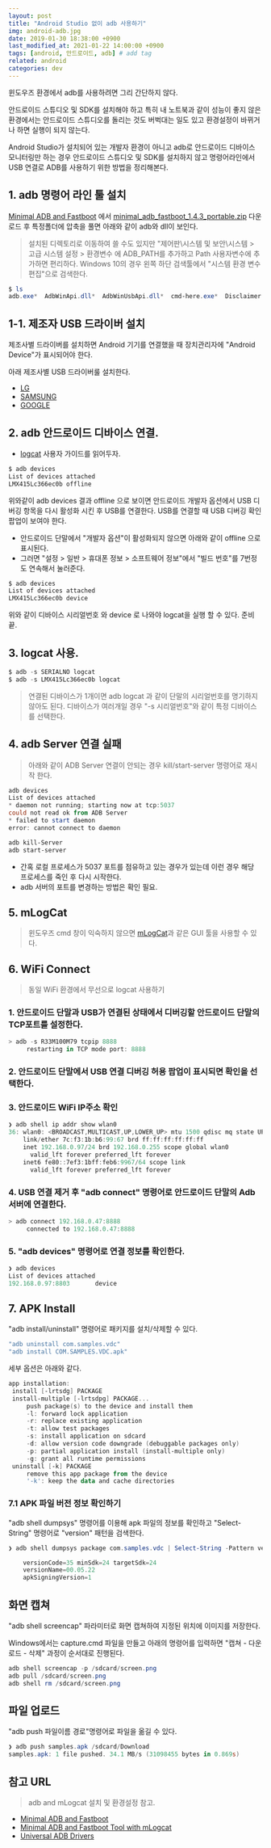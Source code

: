 ```yaml
---
layout: post
title: "Android Studio 없이 adb 사용하기"
img: android-adb.jpg
date: 2019-01-30 18:38:00 +0900
last_modified_at: 2021-01-22 14:00:00 +0900
tags: [android, 안드로이드, adb] # add tag
related: android
categories: dev
---
```


윈도우즈 환경에서 adb를 사용하려면 그리 간단하지 않다. 

안드로이드 스튜디오 및 SDK를 설치해야 하고 특히 내 노트북과 같이 성능이 좋지 않은 환경에서는 안드로이드 스튜디오를 돌리는 것도 버벅대는 일도 있고 환경설정이 바뀌거나 하면 실행이 되지 않는다. 

Android Studio가 설치되어 있는 개발자 환경이 아니고 adb로 안드로이드 디바이스 모니터링만 하는 경우 안드로이드 스튜디오 및 SDK를 설치하지 않고 명령어라인에서 USB 연결로 ADB를 사용하기 위한 방법을 정리해본다. 


## 1. adb 명령어 라인 툴 설치 

[Minimal ADB and Fastboot](https://forum.xda-developers.com/showthread.php?t=2317790) 에서 [minimal_adb_fastboot_1.4.3_portable.zip](https://androidfilehost.com/?fid=962187416754459552) 다운로드 후 특정폴더에 압축을 풀면 아래와 같이 adb와 dll이 보인다. 

> 설치된 디렉토리로 이동하여 쓸 수도 있지만  "제어판\시스템 및 보안\시스템 > 고급 시스템 설정 > 환경변수 에 ADB_PATH를 추가하고 Path 사용자변수에 추가하면 편리하다.
> Windows 10의 경우 왼쪽 하단 검색툴에서 "시스템 환경 변수 편집"으로 검색한다. 

```powershell
$ ls
adb.exe*  AdbWinApi.dll*  AdbWinUsbApi.dll*  cmd-here.exe*  Disclaimer.txt  fastboot.exe*
```

## 1-1. 제조자 USB 드라이버 설치 

제조사별 드라이버를 설치하면 Android 기기를 연결했을 때 장치관리자에 "Android Device"가 표시되어야 한다. 

아래 제조사별 USB 드라이버룰 설치한다. 

 - [LG](https://www.mylgphones.com/lg-android-usb-device-drivers) 
 - [SAMSUNG](https://developer.samsung.com/mobile/file/68b2dc40-3833-4a8b-b58e-32f7aca25c00)
 - [GOOGLE](developer.android.com/studio/run/win-usb?hl=ko) 

## 2. adb 안드로이드 디바이스 연결. 

- [logcat](https://developer.android.com/studio/command-line/logcat?hl=ko) 사용자 가이드를 읽어두자. 

```powershell
$ adb devices
List of devices attached
LMX415Lc366ec0b offline
```

위와같이 adb devices 결과 offline 으로 보이면 안드로이드 개발자 옵션에서 USB 디버깅 항목을 다시 활성화 시킨 후 USB를 연결한다. 
USB를 연결할 때 USB 디버깅 확인 팝업이 보여야 한다. 

- 안드로이드 단말에서 "개발자 옵션"이 활성화되지 않으면 아래와 같이 offline 으로 표시된다. 
- 그러면 "설정 > 일반 > 휴대폰 정보 > 소프트웨어 정보"에서  "빌드 번호"를 7번정도 연속해서 눌러준다. 


```powershell
$ adb devices
List of devices attached
LMX415Lc366ec0b device
```

위와 같이 디바이스 시리얼번호 와 device 로 나와야 logcat을 실행 할 수 있다. 
준비 끝. 


## 3. logcat 사용. 

```powershell
$ adb -s SERIALNO logcat 
$ adb -s LMX415Lc366ec0b logcat 
```

> 연결된 디바이스가 1개이면 adb logcat 과 같이 단말의 시리얼번호를 명기하지 않아도 된다. 
> 디바이스가 여러개일 경우  "-s 시리얼번호"와 같이 특정 디바이스를 선택한다. 

## 4. adb Server 연결 실패

> 아래와 같이 ADB Server 연결이 안되는 경우 kill/start-server 명령어로 재시작 한다.  

```powershell
adb devices
List of devices attached
* daemon not running; starting now at tcp:5037
could not read ok from ADB Server
* failed to start daemon
error: cannot connect to daemon 

adb kill-Server
adb start-server
```

- 간혹 로컬 프로세스가 5037 포트를 점유하고 있는 경우가 있는데 이런 경우 해당 프로세스를 죽인 후 다시 시작한다. 
- adb 서버의 포트를 변경하는 방법은 확인 필요. 


## 5. mLogCat

> 윈도우즈 cmd 창이 익숙하지 않으면 [mLogCat](https://mlogcat.tistory.com)과 같은 GUI 툴을 사용할 수 있다. 


## 6. WiFi Connect 

> 동일 WiFi 환경에서 무선으로 logcat 사용하기 

### 1. 안드로이드 단말과 USB가 연결된 상태에서 디버깅할 안드로이드 단말의 TCP포트를 설정한다. 

```powershell
> adb -s R33M100M79 tcpip 8888
     restarting in TCP mode port: 8888
```
### 2. 안드로이드 단말에서 USB 연결 디버깅 허용 팝업이 표시되면 확인을 선택한다. 

### 3. 안드로이드 WiFi IP주소 확인 

```powershell 
❯ adb shell ip addr show wlan0
36: wlan0: <BROADCAST,MULTICAST,UP,LOWER_UP> mtu 1500 qdisc mq state UP group default qlen 3000
    link/ether 7c:f3:1b:b6:99:67 brd ff:ff:ff:ff:ff:ff
    inet 192.168.0.97/24 brd 192.168.0.255 scope global wlan0
      valid_lft forever preferred_lft forever
    inet6 fe80::7ef3:1bff:feb6:9967/64 scope link
      valid_lft forever preferred_lft forever
```

### 4. USB 연결 제거 후 "adb connect" 명령어로 안드로이드 단말의 Adb서버에 연결한다.  

```powershell
> adb connect 192.168.0.47:8888
     connected to 192.168.0.47:8888
```

### 5. "adb devices" 명령어로 연결 정보를 확인한다.  

```powershell
❯ adb devices
List of devices attached
192.168.0.97:8803       device
``` 

## 7. APK Install 

"adb install/uninstall" 명령어로 패키지를 설치/삭제할 수 있다. 

```powershell
"adb uninstall com.samples.vdc"
"adb install COM.SAMPLES.VDC.apk"
```

세부 옵션은 아래와 같다. 

```powershell
app installation:
 install [-lrtsdg] PACKAGE
 install-multiple [-lrtsdpg] PACKAGE...
     push package(s) to the device and install them
     -l: forward lock application
     -r: replace existing application
     -t: allow test packages
     -s: install application on sdcard
     -d: allow version code downgrade (debuggable packages only)
     -p: partial application install (install-multiple only)
     -g: grant all runtime permissions
 uninstall [-k] PACKAGE
     remove this app package from the device
     '-k': keep the data and cache directories
```

### 7.1 APK 파일 버전 정보 확인하기 

"adb shell dumpsys" 명령어를 이용해 apk 파일의 정보를 확인하고 "Select-String" 명령어로 "version" 패턴을 검색한다. 

```powershell
❯ adb shell dumpsys package com.samples.vdc | Select-String -Pattern version

    versionCode=35 minSdk=24 targetSdk=24
    versionName=00.05.22
    apkSigningVersion=1
```

## 화면 캡쳐 

"adb shell screencap" 파라미터로 화면 캡쳐하여 지정된 위치에 이미지를 저장한다. 

Windows에서는 capture.cmd 파일을 만들고 아래의 명령어를 입력하면 "캡쳐 - 다운로드 - 삭제" 과정이 순서대로 진행된다. 

```powershell
adb shell screencap -p /sdcard/screen.png
adb pull /sdcard/screen.png
adb shell rm /sdcard/screen.png
```

## 파일 업로드 

"adb push 파일이름 경로"명령어로 파일을 옮길 수 있다. 

```powershell
❯ adb push samples.apk /sdcard/Download
samples.apk: 1 file pushed. 34.1 MB/s (31098455 bytes in 0.869s)
```

## 참고 URL 

> adb and mLogcat 설치 및 환경설정 참고.  

- [Minimal ADB and Fastboot](https://forum.xda-developers.com/showthread.php?t=2317790)
- [Minimal ADB and Fastboot Tool with mLogcat](https://www.utest.com/articles/android-log-capture-minimal-adb-and-fastboot-tool-with-mlogcat)  
- [Universal ADB Drivers](https://adb.clockworkmod.com)




